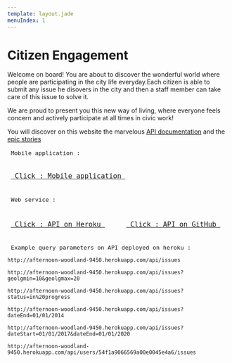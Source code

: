 ```yaml
---
template: layout.jade
menuIndex: 1
---
```


# Citizen Engagement

<div id="hometext">
Welcome on board! You are about to discover the wonderful world where people are participating
in the city life everyday.Each citizen is able to submit any issue he disovers in the city and then a staff member can
take care of this issue to solve it.

We are proud to present you this new way of living, where everyone feels concern and actively participate at all times in civic work!

You will discover on this website the marvelous [API documentation](/api) and the [epic stories](/blog)

</div>
<div style="margin-top:1em; font-size:1.1em;">
<code> Mobile application :</code>
</div>

<div style="margin-top:2em; margin-bottom:2em; font-size:1.3em; ">
<code style="padding:0.5em; margin-right:1.2em;"><a href="https://github.com/florentplomb/Teaching-HEIGVD-CM_APPMOB-2015-CitizenEngagement"> Click : Mobile application </a> </code>

</div>
<div style="margin-top:1em; font-size:1.1em;">
<code> Web service :</code>
</div>
<div style="margin-top:2em; margin-bottom:2em; font-size:1.3em; ">
<code style="padding:0.5em; margin-right:1.2em;"><a href="http://afternoon-woodland-9450.herokuapp.com/api/issues"> Click : API on Heroku </a> </code> <code style="padding:0.5em;"><a href="https://github.com/florentplomb/Teaching-HEIGVD-CM_WEBS-2015-Labo-Express.git"> Click : API on GitHub </a> </code>
</div>
<div style="margin-top:1em; font-size:1.1em;">
<code> Example query parameters on API deployed on heroku :</code>
</div>

<div style="margin-top:1em";>
<code>http://afternoon-woodland-9450.herokuapp.com/api/issues</code>
</div>

<div style="margin-top:1em";>
<code>http://afternoon-woodland-9450.herokuapp.com/api/issues?geolgmin=10&geolgmax=20</code>
</div>

<div style="margin-top:1em";>
<code>http://afternoon-woodland-9450.herokuapp.com/api/issues?status=in%20progress</code>
</div>

<div style="margin-top:1em";>
<code>http://afternoon-woodland-9450.herokuapp.com/api/issues?dateEnd=01/01/2014</code>
</div>

<div style="margin-top:1em";>
<code>http://afternoon-woodland-9450.herokuapp.com/api/issues?dateStart=01/01/2017&dateEnd=01/01/2020 </code>
</div>

<div style="margin-top:1em";>
<code>http://afternoon-woodland-9450.herokuapp.com/api/users/54f1a9066569a00e0045e4a6/issues </code>
</div>



